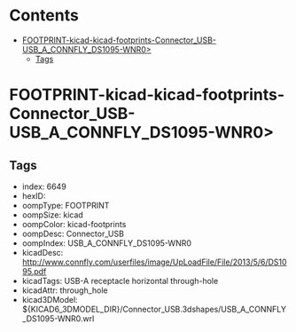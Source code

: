 



Contents
========

* [FOOTPRINT-kicad-kicad-footprints-Connector_USB-USB_A_CONNFLY_DS1095-WNR0>](#footprint-kicad-kicad-footprints-connector_usb-usb_a_connfly_ds1095-wnr0)
	* [Tags](#tags)

# FOOTPRINT-kicad-kicad-footprints-Connector_USB-USB_A_CONNFLY_DS1095-WNR0>

## Tags

- index: 6649
- hexID: 
- oompType: FOOTPRINT
- oompSize: kicad
- oompColor: kicad-footprints
- oompDesc: Connector_USB
- oompIndex: USB_A_CONNFLY_DS1095-WNR0
- kicadDesc: http://www.connfly.com/userfiles/image/UpLoadFile/File/2013/5/6/DS1095.pdf
- kicadTags: USB-A receptacle horizontal through-hole
- kicadAttr: through_hole
- kicad3DModel: ${KICAD6_3DMODEL_DIR}/Connector_USB.3dshapes/USB_A_CONNFLY_DS1095-WNR0.wrl
